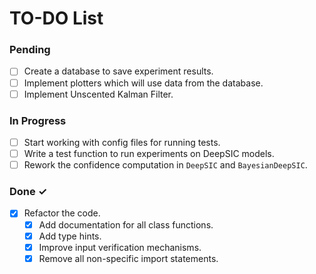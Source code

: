 # TO-DO List

### Pending
- [ ] Create a database to save experiment results.
- [ ] Implement plotters which will use data from the database.
- [ ] Implement Unscented Kalman Filter.

### In Progress

- [ ] Start working with config files for running tests.
- [ ] Write a test function to run experiments on DeepSIC models.
- [ ] Rework the confidence computation in `DeepSIC` and `BayesianDeepSIC`.

### Done ✓

- [x] Refactor the code.
    - [x] Add documentation for all class functions.
    - [x] Add type hints.
    - [x] Improve input verification mechanisms.
    - [x] Remove all non-specific import statements.
